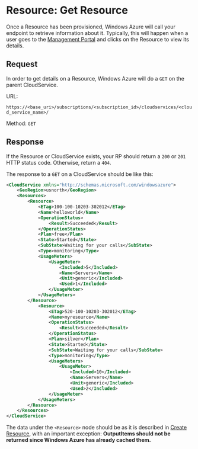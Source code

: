 Resource: Get Resource
===
Once a Resource has been provisioned, Windows Azure will call your endpoint to retrieve information about it. Typically, this will happen when a user goes to the [Management Portal](https://manage.windowsazure.com) and clicks on the Resource to view its details.

Request
---
In order to get details on a Resource, Windows Azure will do a `GET` on the parent CloudService.

URL:

`https://<base_uri>/subscriptions/<subscription_id>/cloudservices/<cloud_service_name>/`

Method: `GET`

Response
---
If the Resource or CloudService exists, your RP should return a `200` or `201` HTTP status code. Otherwise, return a `404`.

The response to a `GET` on a CloudService should be like this:

```xml
<CloudService xmlns="http://schemas.microsoft.com/windowsazure">
	<GeoRegion>usnorth</GeoRegion>
	<Resources>
		<Resource>
			<ETag>100-100-10203-302012</ETag>
			<Name>helloworld</Name>
			<OperationStatus>
				<Result>Succeeded</Result>
			</OperationStatus>
			<Plan>free</Plan>
			<State>Started</State>
			<SubState>Waiting for your calls</SubState>
			<Type>monitoring</Type>
			<UsageMeters>
				<UsageMeter>
					<Included>5</Included>
					<Name>Servers</Name>
					<Unit>generic</Included>
					<Used>1</Included>
				</UsageMeter>	
			</UsageMeters>
		</Resource>
			<Resource>
				<ETag>520-100-10203-302012</ETag>
				<Name>myresource</Name>
				<OperationStatus>
					<Result>Succeeded</Result>
				</OperationStatus>
				<Plan>silver</Plan>
				<State>Started</State>
				<SubState>Waiting for your calls</SubState>
				<Type>monitoring</Type>
				<UsageMeters>
					<UsageMeter>
						<Included>10</Included>
						<Name>Servers</Name>
						<Unit>generic</Included>
						<Used>2</Included>
				</UsageMeter>	
			</UsageMeters>
		</Resource>
	</Resources>
</CloudService>
```

The data under the `<Resource>` node should be as it is described in [Create Resource](https://github.com/WindowsAzure/azure-resource-provider-sdk/tree/master/docs/api-resource-create.md), with an important exception: **OutputItems should not be returned since Windows Azure has already cached them.**
